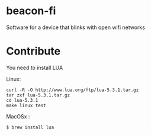 # beacon-fi
Software for a device that blinks with open wifi networks

# Contribute

You need to install LUA 

Linux: 

```
curl -R -O http://www.lua.org/ftp/lua-5.3.1.tar.gz
tar zxf lua-5.3.1.tar.gz
cd lua-5.3.1
make linux test
```

MacOSx :

```
$ brew install lua
```
